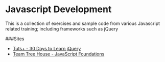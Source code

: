# Javascript Development
This is a collection of exercises and sample code from various Javascript related training; including frameworks such as jQuery

###Sites
* [Tuts+ - 30 Days to Learn jQuery](http://tutsplus.com/course/30-days-to-learn-jquery/)
* [Team Tree House - JavaScript Foundations](http://teamtreehouse.com/library/javascript-foundations)
